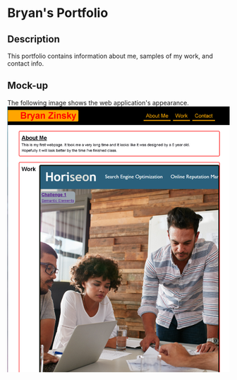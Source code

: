 # Bryan's Portfolio

## Description

This portfolio contains information about me, samples of my work, and contact info.

## Mock-up
The following image shows the web application's appearance.
![mock-up](./Assets/images/Screenshot162513.png)




